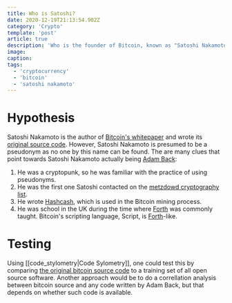 ```yaml
---
title: Who is Satoshi?
date: 2020-12-19T21:13:54.902Z
category: 'Crypto'
template: 'post'
article: true
description: 'Who is the founder of Bitcoin, known as "Satoshi Nakamoto?"'
image:
caption:
tags:
  - 'cryptocurrency'
  - 'bitcoin'
  - 'satoshi nakamoto'
---
```


# Hypothesis

Satoshi Nakamoto is the author of [Bitcoin's whitepaper](https://www.mail-archive.com/cryptography@metzdowd.com/msg09959.html) and wrote its [original source code](https://satoshi.nakamotoinstitute.org/code/). However, Satoshi Nakamoto is presumed to be a pseudonym as no one by this name can be found. The are many clues that point towards Satoshi Nakamoto actually being [Adam Back](https://en.wikipedia.org/wiki/Adam_Back):

1. He was a cryptopunk, so he was familiar with the practice of using pseudonyms.
2. He was the first one Satoshi contacted on the [metzdowd cryptography list](https://www.mail-archive.com/cryptography@metzdowd.com/index.html).
4. He wrote [Hashcash](https://en.wikipedia.org/wiki/Hashcash), which is used in the Bitcoin mining process.
5. He was school in the UK during the time where [Forth](<https://en.wikipedia.org/wiki/Forth_(programming_language)>) was commonly taught. Bitcoin's scripting language, Script, is [Forth](https://en.wikipedia.org/wiki/Forth_(programming_language))-like.

# Testing

Using [[code_stylometry|Code Sylometry]], one could test this by comparing [the original bitcoin source code](https://satoshi.nakamotoinstitute.org/code/) to a training set of all open source software. Another approach would be to do a correllation analysis between bitcoin source and any code written by Adam Back, but that depends on whether such code is available.


